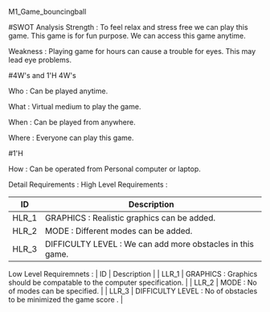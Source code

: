M1_Game_bouncingball

#SWOT Analysis
Strength :
To feel relax and stress free we can play this game.
This game is for fun purpose.
We can access this game anytime.

Weakness :
Playing game for hours can cause a trouble for eyes.
This may lead eye problems.

#4W's and 1'H
4W's

Who : Can be played anytime.

What : Virtual medium to play the game.

When : Can be played from anywhere.

Where : Everyone can play this game.

#1'H

How : Can be operated from Personal computer or laptop.

Detail Requirements :
High Level Requirements :

| ID |	Description |
| ---- | ---- |
| HLR_1 |	GRAPHICS : Realistic graphics can be added. |
| HLR_2 |	MODE : Different modes can be added. |
| HLR_3 |	DIFFICULTY LEVEL : We can add more obstacles in this game. |


Low Level Requiremnets :
| ID | Description |
| LLR_1 |	GRAPHICS : Graphics should be compatable to the computer specification. |
| LLR_2	| MODE : No of modes can be specified. |
| LLR_3 |	DIFFICULTY LEVEL : No of obstacles to be minimized the game score . |
